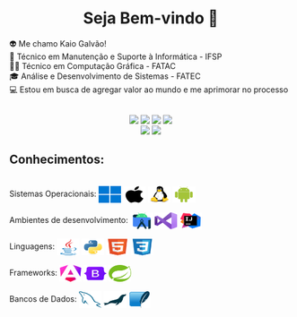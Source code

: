 <div align=center bold>
 <h1><strong>Seja Bem-vindo 👋</strong></h1>
</div>

:alien: Me chamo Kaio Galvão!  
:wrench: Técnico em Manutenção e Suporte à Informática - IFSP  
👩‍💻 Técnico em Computação Gráfica - FATAC  
:mortar_board: Análise e Desenvolvimento de Sistemas - FATEC  
💻 Estou em busca de agregar valor ao mundo e me aprimorar no processo

<div style="display: inline_block" align=center><br>
 <!-- <a href="" target="_blank"><img src="https://img.shields.io/badge/YouTube-FF0000?style=for-the-badge&logo=youtube&logoColor=white" target="_blank"></a> 
  	  <a href="" target="_blank"><img src="https://img.shields.io/badge/Twitch-9146FF?style=for-the-badge&logo=twitch&logoColor=white" target="_blank"></a>
 -->
 <a href="https://www.instagram.com/kah_venancius/" target="_blank"><img src="https://img.shields.io/badge/-Instagram-%23E4405F?style=for-the-badge&logo=instagram&logoColor=white" target="_blank"></a>
 <a href="https://discord.gg/wJ22qdKrj9" target="_blank"><img src="https://img.shields.io/badge/Discord-7289DA?style=for-the-badge&logo=discord&logoColor=white" target="_blank"></a> 
 <a href = "mailto:kaioifsp@gmail.com"><img src="https://img.shields.io/badge/-Gmail-%23333?style=for-the-badge&logo=gmail&logoColor=white" target="_blank"></a>
 <a href="https://www.linkedin.com/in/kaio-galvao-ss/" target="_blank"><img src="https://img.shields.io/badge/-LinkedIn-%230077B5?style=for-the-badge&logo=linkedin&logoColor=white" target="_blank"></a> 
  
</div>


<div align=center>
  <img height=120px src="https://github-readme-stats.vercel.app/api?username=KaioGalvaoProjetos&show_icons=true&custom_title=Kaio_Galvão&hide=prs"  />
  </a>
  <img height=120px src="https://github-readme-stats.vercel.app/api/top-langs/?username=KaioGalvaoProjetos&hide_progress=true&custom_title=Linguagens&layout=compact" />
</a>
</div>

## Conhecimentos:

<div style="display: inline_block"><br>
  Sistemas Operacionais:
  <img align="center" alt="Rafa-Csharp" height="30" width="40" src="https://github.com/devicons/devicon/blob/master/icons/windows11/windows11-original.svg">
  <img align="center" alt="Rafa-Csharp" height="30" width="40" src="https://github.com/devicons/devicon/blob/master/icons/apple/apple-original.svg">
  <img align="center" alt="Rafa-Csharp" height="30" width="40" src="https://github.com/devicons/devicon/blob/master/icons/linux/linux-original.svg">
  <img align="center" alt="Rafa-Csharp" height="30" width="40" src="https://github.com/devicons/devicon/blob/master/icons/android/android-original.svg">
   </div>

   <div style="display: inline_block"><br>
    Ambientes de desenvolvimento:
     <img align="center" alt="Rafa-Js" height="30" width="40" src="https://github.com/devicons/devicon/blob/master/icons/androidstudio/androidstudio-original.svg">
<!--      <img align="center" alt="Rafa-Js" height="30" width="40" src="https://github.com/devicons/devicon/blob/master/icons/eclipse/eclipse-original.svg"> -->
     <img align="center" alt="Rafa-Js" height="30" width="40" src="https://github.com/devicons/devicon/blob/master/icons/visualstudio/visualstudio-original.svg">
     <img align="center" alt="Rafa-Js" height="30" width="40" src="https://github.com/devicons/devicon/blob/master/icons/intellij/intellij-original.svg">
   </div>
   
   <div style="display: inline_block"><br>
       Linguagens:
      <img align="center" alt="Rafa-Js" height="30" width="40" src="https://github.com/devicons/devicon/blob/master/icons/java/java-original.svg">
      <img align="center" alt="Rafa-Ts" height="30" width="40" src="https://github.com/devicons/devicon/blob/master/icons/python/python-original.svg">
      <img align="center" alt="Rafa-HTML" height="30" width="40" src="https://raw.githubusercontent.com/devicons/devicon/master/icons/html5/html5-original.svg">
      <img align="center" alt="Rafa-CSS" height="30" width="40" src="https://raw.githubusercontent.com/devicons/devicon/master/icons/css3/css3-original.svg">
  </div>

  <div style="display: inline_block"><br>
      Frameworks:  
  <img align="center" alt="Rafa-React" height="30" width="40" src="https://raw.githubusercontent.com/devicons/devicon/master/icons/angular/angular-original.svg">
  <img align="center" alt="Rafa-Csharp" height="30" width="40" src="https://raw.githubusercontent.com/devicons/devicon/master/icons/bootstrap/bootstrap-original.svg">
  <img align="center" alt="Rafa-Csharp" height="30" width="40" src="https://github.com/devicons/devicon/blob/master/icons/spring/spring-original.svg">

  <div style="display: inline_block"><br>
      Bancos de Dados:  
  <img align="center" alt="Rafa-Csharp" height="30" width="40" src="https://github.com/devicons/devicon/blob/master/icons/mysql/mysql-original.svg">
  <img align="center" alt="Rafa-Csharp" height="30" width="40" src="https://github.com/devicons/devicon/blob/master/icons/mariadb/mariadb-original.svg">
  <img align="center" alt="Rafa-Csharp" height="30" width="40" src="https://github.com/devicons/devicon/blob/master/icons/sqlite/sqlite-original.svg">
  </div>
  <div style="display: inline_block"><br>
<!--         Computação Gráfica:  
  <img align="center" alt="Rafa-Csharp" height="30" width="40" src="https://github.com/devicons/devicon/blob/master/icons/photoshop/photoshop-original.svg">
  <img align="center" alt="Rafa-Csharp" height="30" width="40" src="https://github.com/devicons/devicon/blob/master/icons/illustrator/illustrator-plain.svg">
    
  <img align="center" alt="Rafa-Csharp" height="30" width="40" src="https://github.com/devicons/devicon/blob/master/icons/aftereffects/aftereffects-plain.svg">
  <img align="center" alt="Rafa-Csharp" height="30" width="40" src="https://github.com/devicons/devicon/blob/master/icons/maya/maya-original.svg">
  <img align="center" alt="Rafa-Csharp" height="30" width="40" src="https://github.com/devicons/devicon/blob/master/icons/unrealengine/unrealengine-original.svg">
  </div> -->
  
  ##
 

